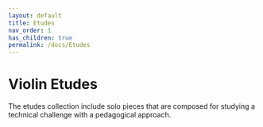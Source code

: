 ```yaml
---
layout: default
title: Etudes
nav_order: 1
has_children: true
permalink: /docs/Etudes
---
```


# Violin Etudes
The etudes collection include solo pieces that are composed for studying a technical challenge with a pedagogical approach.